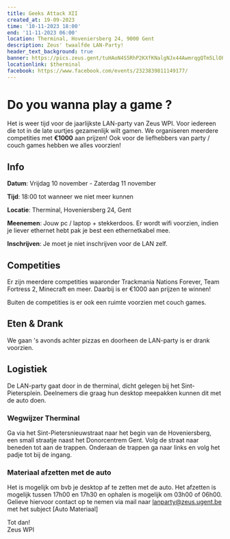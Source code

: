 ```yaml
---
title: Geeks Attack XII
created_at: 19-09-2023
time: '10-11-2023 18:00'
end: '11-11-2023 06:00'
location: Therminal, Hoveniersberg 24, 9000 Gent
description: Zeus' twaalfde LAN-Party!
header_text_background: true
banner: https://pics.zeus.gent/tuHAoN4S5RhP2KXfKNalgNJx44AwmrqgQTm5LlOP.png
locationlink: $therminal
facebook: https://www.facebook.com/events/2323839811149177/
---
```


# Do you wanna play a game ?

Het is weer tijd voor de jaarlijkste LAN-party van Zeus WPI. Voor iedereen die tot in de late uurtjes gezamenlijk wilt gamen.
We organiseren meerdere competities met **€1000** aan prijzen!
Ook voor de liefhebbers van party / couch games hebben we alles voorzien!


## Info

**Datum**: Vrijdag 10 november - Zaterdag 11 november

**Tijd**: 18:00 tot wanneer we niet meer kunnen

**Locatie**: Therminal, Hoveniersberg 24, Gent

**Meenemen**: Jouw pc / laptop + stekkerdoos. Er wordt wifi voorzien, indien je liever ethernet hebt pak je best een ethernetkabel mee.

**Inschrijven**: Je moet je niet inschrijven voor de LAN zelf.

## Competities

Er zijn meerdere competities waaronder Trackmania Nations Forever, Team Fortress 2, Minecraft en meer.
Daarbij is er €1000 aan prijzen te winnen!

Buiten de competities is er ook een ruimte voorzien met couch games.

## Eten & Drank

We gaan 's avonds achter pizzas en doorheen de LAN-party is er drank voorzien.

## Logistiek

De LAN-party gaat door in de therminal, dicht gelegen bij het Sint-Pietersplein.
Deelnemers die graag hun desktop meepakken kunnen dit met de auto doen.

### Wegwijzer Therminal

Ga via het Sint-Pietersnieuwstraat naar het begin van de Hoveniersberg, een small straatje naast het Donorcentrem Gent.
Volg de straat naar beneden tot aan de trappen. Onderaan de trappen ga naar links en volg het padje tot bij de ingang.

### Materiaal afzetten met de auto

Het is mogelijk om bvb je desktop af te zetten met de auto. 
Het afzetten is mogelijk tussen 17h00 en 17h30 en ophalen is mogelijk om 03h00 of 06h00.
Gelieve hiervoor contact op te nemen via mail naar lanparty@zeus.ugent.be met het subject [Auto Materiaal] 


Tot dan!  
Zeus WPI
